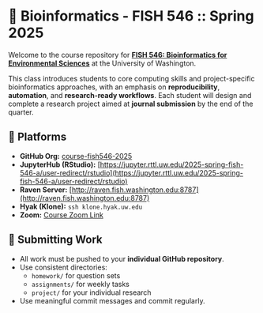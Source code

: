 # 🧬 Bioinformatics - FISH 546 :: Spring 2025

Welcome to the course repository for [**FISH 546: Bioinformatics for Environmental Sciences**](https://sr320.github.io/course-fish546-2025/) at the University of Washington.

This class introduces students to core computing skills and project-specific bioinformatics approaches, with an emphasis on **reproducibility**, **automation**, and **research-ready workflows**. Each student will design and complete a research project aimed at **journal submission** by the end of the quarter.


## 🔧 Platforms

- **GitHub Org:** [course-fish546-2025](https://github.com/course-fish546-2025)  
- **JupyterHub (RStudio):** [https://jupyter.rttl.uw.edu/2025-spring-fish-546-a/user-redirect/rstudio](https://jupyter.rttl.uw.edu/2025-spring-fish-546-a/user-redirect/rstudio)  
- **Raven Server:** [http://raven.fish.washington.edu:8787](http://raven.fish.washington.edu:8787)  
- **Hyak (Klone):** `ssh klone.hyak.uw.edu`  
- **Zoom:** [Course Zoom Link](https://washington.zoom.us/j/97438593750)


## 🧾 Submitting Work

- All work must be pushed to your **individual GitHub repository**.
- Use consistent directories:
  - `homework/` for question sets
  - `assignments/` for weekly tasks
  - `project/` for your individual research
- Use meaningful commit messages and commit regularly.
